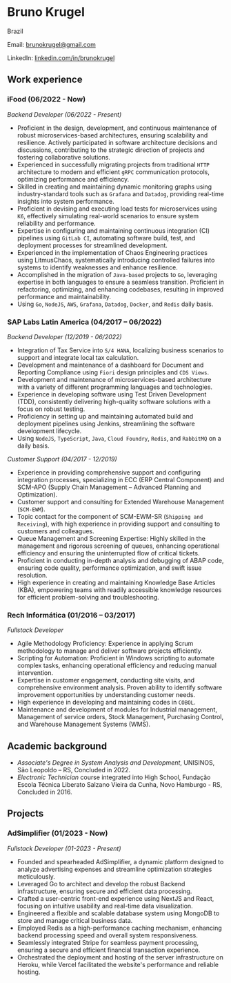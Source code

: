 # Bruno Krugel
Brazil

Email: brunokrugel@gmail.com

LinkedIn: [linkedin.com/in/brunokrugel](https://www.linkedin.com/in/brunokrugel/)

## Work experience
### **iFood (06/2022 - Now)**

*Backend Developer (06/2022 - Present)*

- Proficient in the design, development, and continuous maintenance of robust microservices-based architectures, ensuring scalability and resilience. Actively participated in software architecture decisions and discussions, contributing to the strategic direction of projects and fostering collaborative solutions.
- Experienced in successfully migrating projects from traditional `HTTP` architecture to modern and efficient `gRPC` communication protocols, optimizing performance and efficiency.
- Skilled in creating and maintaining dynamic monitoring graphs using industry-standard tools such as `Grafana` and `Datadog`, providing real-time insights into system performance.
- Proficient in devising and executing load tests for microservices using `K6`, effectively simulating real-world scenarios to ensure system reliability and performance.
- Expertise in configuring and maintaining continuous integration (CI) pipelines using `GitLab CI`, automating software build, test, and deployment processes for streamlined development.
- Experienced in the implementation of Chaos Engineering practices using LitmusChaos, systematically introducing controlled failures into systems to identify weaknesses and enhance resilience.
- Accomplished in the migration of `Java-based` projects to `Go`, leveraging expertise in both languages to ensure a seamless transition. Proficient in refactoring, optimizing, and enhancing codebases, resulting in improved performance and maintainability.
- Using `Go`, `NodeJS`, `AWS`, `Grafana`, `Datadog`, `Docker`, and `Redis` daily basis.

### **SAP Labs Latin America (04/2017 – 06/2022)**

*Backend Developer (12/2019 - 06/2022)*

- Integration of Tax Service into `S/4 HANA`, localizing business scenarios to support and integrate local tax calculation.
- Development and maintenance of a dashboard for Document and Reporting Compliance using `Fiori` design principles and `CDS Views`.
- Development and maintenance of microservices-based architecture with a variety of different programming languages and technologies.
- Experience in developing software using Test Driven Development (TDD), consistently delivering high-quality software solutions with a focus on robust testing.
- Proficiency in setting up and maintaining automated build and deployment pipelines using Jenkins, streamlining the software development lifecycle.
- Using `NodeJS`, `TypeScript`, `Java`, `Cloud Foundry`, `Redis`, and `RabbitMQ` on a daily basis.

*Customer Support (04/2017 - 12/2019)*

- Experience in providing comprehensive support and configuring integration processes, specializing in ECC (ERP Central Component) and SCM-APO (Supply Chain Management – Advanced Planning and Optimization).
- Customer support and consulting for Extended Warehouse Management (`SCM-EWM`).
- Topic contact for the component of SCM-EWM-SR (`Shipping and Receiving`), with high experience in providing support and consulting to customers and colleagues.
- Queue Management and Screening Expertise: Highly skilled in the management and rigorous screening of queues, enhancing operational efficiency and ensuring the uninterrupted flow of critical tickets.
- Proficient in conducting in-depth analysis and debugging of ABAP code, ensuring code quality, performance optimization, and swift issue resolution.
- High experience in creating and maintaining Knowledge Base Articles (KBA), empowering teams with readily accessible knowledge resources for efficient problem-solving and troubleshooting.

### **Rech Informática (01/2016 – 03/2017)**
*Fullstack Developer*

- Agile Methodology Proficiency: Experience in applying Scrum methodology to manage and deliver software projects efficiently.
- Scripting for Automation: Proficient in Windows scripting to automate complex tasks, enhancing operational efficiency and reducing manual intervention.
- Expertise in customer engagement, conducting site visits, and comprehensive environment analysis. Proven ability to identify software improvement opportunities by understanding customer needs.
- High experience in developing and maintaining codes in `COBOL`.
- Maintenance and development of modules for Industrial management, Management of service orders, Stock Management, Purchasing Control, and Warehouse Management Systems (WMS).

## Academic background

- *Associate's Degree in System Analysis and Development*, UNISINOS, São Leopoldo – RS, Concluded in 2022.
- *Electronic Technician* course integrated into High School, Fundação Escola Técnica Liberato Salzano Vieira da Cunha, Novo Hamburgo - RS, Concluded in 2016.

## Projects

### **AdSimplifier (01/2023 - Now)**

*Fullstack Developer (01-2023 - Present)*

- Founded and spearheaded AdSimplifier, a dynamic platform designed to analyze advertising expenses and streamline optimization strategies meticulously.
- Leveraged Go to architect and develop the robust Backend infrastructure, ensuring secure and efficient data processing.
- Crafted a user-centric front-end experience using NextJS and React, focusing on intuitive usability and real-time data visualization.
- Engineered a flexible and scalable database system using MongoDB to store and manage critical business data.
- Employed Redis as a high-performance caching mechanism, enhancing backend processing speed and overall system responsiveness.
- Seamlessly integrated Stripe for seamless payment processing, ensuring a secure and efficient financial transaction experience.
- Orchestrated the deployment and hosting of the server infrastructure on Heroku, while Vercel facilitated the website's performance and reliable hosting.
